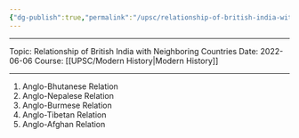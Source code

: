 ```yaml
---
{"dg-publish":true,"permalink":"/upsc/relationship-of-british-india-with-neighboring-countries/"}
---
```


----
Topic: Relationship of British India with Neighboring Countries
Date: 2022-06-06
Course: [[UPSC/Modern History\|Modern History]] 

----
1. Anglo-Bhutanese Relation
2. Anglo-Nepalese Relation
3. Anglo-Burmese Relation 
4. Anglo-Tibetan Relation
5. Anglo-Afghan Relation 


